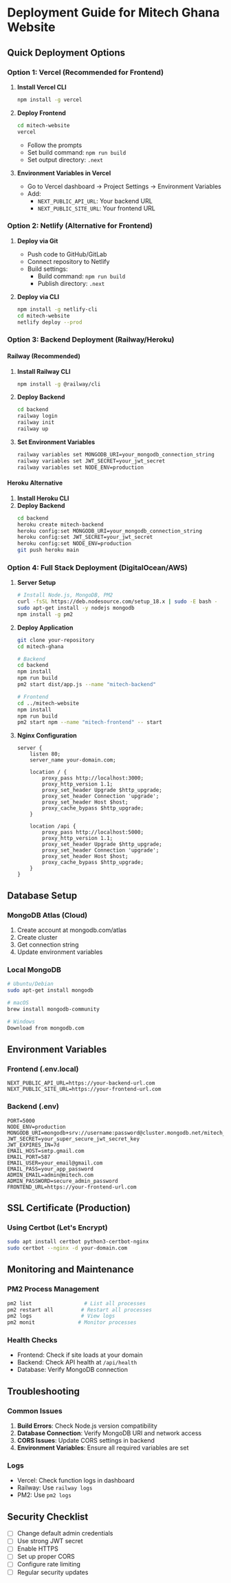 # Deployment Guide for Mitech Ghana Website

## Quick Deployment Options

### Option 1: Vercel (Recommended for Frontend)

1. **Install Vercel CLI**
   ```bash
   npm install -g vercel
   ```

2. **Deploy Frontend**
   ```bash
   cd mitech-website
   vercel
   ```
   - Follow the prompts
   - Set build command: `npm run build`
   - Set output directory: `.next`

3. **Environment Variables in Vercel**
   - Go to Vercel dashboard → Project Settings → Environment Variables
   - Add:
     - `NEXT_PUBLIC_API_URL`: Your backend URL
     - `NEXT_PUBLIC_SITE_URL`: Your frontend URL

### Option 2: Netlify (Alternative for Frontend)

1. **Deploy via Git**
   - Push code to GitHub/GitLab
   - Connect repository to Netlify
   - Build settings:
     - Build command: `npm run build`
     - Publish directory: `.next`

2. **Deploy via CLI**
   ```bash
   npm install -g netlify-cli
   cd mitech-website
   netlify deploy --prod
   ```

### Option 3: Backend Deployment (Railway/Heroku)

#### Railway (Recommended)
1. **Install Railway CLI**
   ```bash
   npm install -g @railway/cli
   ```

2. **Deploy Backend**
   ```bash
   cd backend
   railway login
   railway init
   railway up
   ```

3. **Set Environment Variables**
   ```bash
   railway variables set MONGODB_URI=your_mongodb_connection_string
   railway variables set JWT_SECRET=your_jwt_secret
   railway variables set NODE_ENV=production
   ```

#### Heroku Alternative
1. **Install Heroku CLI**
2. **Deploy Backend**
   ```bash
   cd backend
   heroku create mitech-backend
   heroku config:set MONGODB_URI=your_mongodb_connection_string
   heroku config:set JWT_SECRET=your_jwt_secret
   heroku config:set NODE_ENV=production
   git push heroku main
   ```

### Option 4: Full Stack Deployment (DigitalOcean/AWS)

1. **Server Setup**
   ```bash
   # Install Node.js, MongoDB, PM2
   curl -fsSL https://deb.nodesource.com/setup_18.x | sudo -E bash -
   sudo apt-get install -y nodejs mongodb
   npm install -g pm2
   ```

2. **Deploy Application**
   ```bash
   git clone your-repository
   cd mitech-ghana
   
   # Backend
   cd backend
   npm install
   npm run build
   pm2 start dist/app.js --name "mitech-backend"
   
   # Frontend
   cd ../mitech-website
   npm install
   npm run build
   pm2 start npm --name "mitech-frontend" -- start
   ```

3. **Nginx Configuration**
   ```nginx
   server {
       listen 80;
       server_name your-domain.com;
       
       location / {
           proxy_pass http://localhost:3000;
           proxy_http_version 1.1;
           proxy_set_header Upgrade $http_upgrade;
           proxy_set_header Connection 'upgrade';
           proxy_set_header Host $host;
           proxy_cache_bypass $http_upgrade;
       }
       
       location /api {
           proxy_pass http://localhost:5000;
           proxy_http_version 1.1;
           proxy_set_header Upgrade $http_upgrade;
           proxy_set_header Connection 'upgrade';
           proxy_set_header Host $host;
           proxy_cache_bypass $http_upgrade;
       }
   }
   ```

## Database Setup

### MongoDB Atlas (Cloud)
1. Create account at mongodb.com/atlas
2. Create cluster
3. Get connection string
4. Update environment variables

### Local MongoDB
```bash
# Ubuntu/Debian
sudo apt-get install mongodb

# macOS
brew install mongodb-community

# Windows
Download from mongodb.com
```

## Environment Variables

### Frontend (.env.local)
```env
NEXT_PUBLIC_API_URL=https://your-backend-url.com
NEXT_PUBLIC_SITE_URL=https://your-frontend-url.com
```

### Backend (.env)
```env
PORT=5000
NODE_ENV=production
MONGODB_URI=mongodb+srv://username:password@cluster.mongodb.net/mitech_website
JWT_SECRET=your_super_secure_jwt_secret_key
JWT_EXPIRES_IN=7d
EMAIL_HOST=smtp.gmail.com
EMAIL_PORT=587
EMAIL_USER=your_email@gmail.com
EMAIL_PASS=your_app_password
ADMIN_EMAIL=admin@mitech.com
ADMIN_PASSWORD=secure_admin_password
FRONTEND_URL=https://your-frontend-url.com
```

## SSL Certificate (Production)

### Using Certbot (Let's Encrypt)
```bash
sudo apt install certbot python3-certbot-nginx
sudo certbot --nginx -d your-domain.com
```

## Monitoring and Maintenance

### PM2 Process Management
```bash
pm2 list                 # List all processes
pm2 restart all         # Restart all processes
pm2 logs                # View logs
pm2 monit              # Monitor processes
```

### Health Checks
- Frontend: Check if site loads at your domain
- Backend: Check API health at `/api/health`
- Database: Verify MongoDB connection

## Troubleshooting

### Common Issues
1. **Build Errors**: Check Node.js version compatibility
2. **Database Connection**: Verify MongoDB URI and network access
3. **CORS Issues**: Update CORS settings in backend
4. **Environment Variables**: Ensure all required variables are set

### Logs
- Vercel: Check function logs in dashboard
- Railway: Use `railway logs`
- PM2: Use `pm2 logs`

## Security Checklist
- [ ] Change default admin credentials
- [ ] Use strong JWT secret
- [ ] Enable HTTPS
- [ ] Set up proper CORS
- [ ] Configure rate limiting
- [ ] Regular security updates

